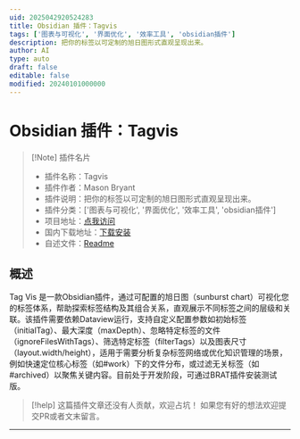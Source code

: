 ```yaml
---
uid: 2025042920524283
title: Obsidian 插件：Tagvis
tags: ['图表与可视化', '界面优化', '效率工具', 'obsidian插件']
description: 把你的标签以可定制的旭日图形式直观呈现出来。
author: AI
type: auto
draft: false
editable: false
modified: 20240101000000
---
```


# Obsidian 插件：Tagvis

> [!Note] 插件名片
> - 插件名称：Tagvis
> - 插件作者：Mason Bryant
> - 插件说明：把你的标签以可定制的旭日图形式直观呈现出来。
> - 插件分类：['图表与可视化', '界面优化', '效率工具', 'obsidian插件']
> - 项目地址：[点我访问](https://github.com/mason-bryant/Obsidian-Tagvis)
> - 国内下载地址：[下载安装](https://pkmer.cn/products/plugin/pluginMarket/?d3-tagvis)
> - 自述文件：[Readme](https://ghproxy.net/https://raw.githubusercontent.com/mason-bryant/Obsidian-Tagvis/main/README.md)



## 概述

Tag Vis 是一款Obsidian插件，通过可配置的旭日图（sunburst chart）可视化您的标签体系，帮助探索标签结构及其组合关系，直观展示不同标签之间的层级和关联。该插件需要依赖Dataview运行，支持自定义配置参数如初始标签（initialTag）、最大深度（maxDepth）、忽略特定标签的文件（ignoreFilesWithTags）、筛选特定标签（filterTags）以及图表尺寸（layout.width/height），适用于需要分析复杂标签网络或优化知识管理的场景，例如快速定位核心标签（如#work）下的文件分布，或过滤无关标签（如#archived）以聚焦关键内容。目前处于开发阶段，可通过BRAT插件安装测试版。


> [!help] 
> 这篇插件文章还没有人贡献，欢迎占坑！
> 如果您有好的想法欢迎提交PR或者文末留言。
> 

---



